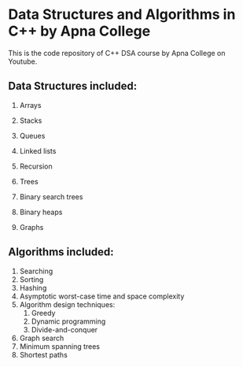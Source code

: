 # Data Structures and Algorithms in C++ by Apna College #

This is the code repository of C++ DSA course by Apna College on Youtube.

## Data Structures included: ##

1. Arrays

3. Stacks
4. Queues
5. Linked lists
6. Recursion
7. Trees
8. Binary search trees
9. Binary heaps
10. Graphs


## Algorithms included: ##
1. Searching
2. Sorting
3. Hashing
4. Asymptotic worst-case time and space complexity
5. Algorithm design techniques:
    1. Greedy
    2. Dynamic programming
    3. Divide-and-conquer
6. Graph search
7. Minimum spanning trees
8. Shortest paths
